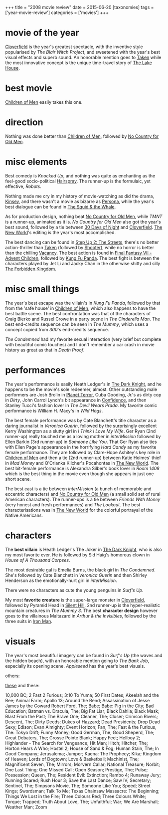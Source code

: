 +++
title = "2008 movie review"
date = 2015-06-20
[taxonomies]
tags = ['year-movie-review']
categories = ['movies']
+++

movie of the year
=================

[Cloverfield] is the year's greatest spectacle, with the inventive
style popularised by *The Blair Witch Project*, and sweetened with the
year's best visual effects and superb sound. An honorable mention goes
to [Taken] while the most innovative concept is the unique time-travel
story of [The Lake House].

best movie
==========

[Children of Men] easily takes this one.

direction
=========

Nothing was done better than [Children of Men], followed by [No Country
for Old Men].

misc elements
=============

Best comedy is *Knocked Up*, and nothing was quite as enchanting as the
feel-good socio-political [Hairspray]. The runner-up is the formulaic,
yet effective, *Robots*.

Nothing made me cry in my history of movie-watching as did the drama,
[Kinsey], and there wasn't a movie as bizarre as [Persona], while the
year's best dialogue can be found in [The Squid & the Whale].

As for production design, nothing beat [No Country for Old Men], while
*TMNT* is a runner-up, animated as it is. *No Country for Old Men* also
got the year's best sound, followed by a tie between [30 Days of Night]
and [Cloverfield]. [The New World]'s editing is the year's most
accomplished.

The best dancing can be found in [Step Up 2: The Streets], there's no
better action-thriller than [Taken] (followed by [Shooter]), while no
horror is better than the chilling [Vacancy]. The best action is found
in [Final Fantasy VII - Advent Children], followed by [Kung Fu Panda].
The best fight is between the characters played by Jet Li and Jacky Chan
in the otherwise shitty and silly [The Forbidden Kingdom].

misc small things
=================

The year's best escape was the villain's in *Kung Fu Panda*, followed
by that from the 'safe house' in [Children of Men], which also happens
to have the best battle scene. The best confrontation was that of the
characters of Craig Bierko and Russel Crowe in a party scene in *The
Cinderella Man*. The best end-credits sequence can be seen in *The
Mummy*, which uses a concept copied from *300*'s end-credits sequence.

*The Condemned* had my favorite sexual interaction (very brief but
complete with beautiful comic touches) and I don't remember a car crash
in movie history as great as that in *Death Proof*.

performances
============

The year's performance is easily Heath Ledger's in [The Dark Knight],
and he happens to be the movie's sole redeemer, almost. Other
outstanding male performers are Josh Brolin in [Planet Terror], Cuba
Gooding, Jr.'s as dirty cop in *Dirty*, John Carrol Lynch's bit
appearance in [Confidence], and then Stanley Tucci's fashion lover in
*The Devil Wears Prada*. My favorite comic performance is William H.
Macy's in *Wild Hogs*.

The best female performance was by Cate Blanchett's title character as
a daring journalist in *Veronica Guerin*, followed by the surprisingly
excellent Kerry Washington as a slutty girl in *I Think I Love My Wife*.
Ger Ryan (2nd runner-up) really touched me as a loving mother in
*interMission* followed by Ellen Barkin (3rd runner-up) in *Someone Like
You*. That Ger Ryan also ties with Ellen Page's appearance in the
horrifying *Hard Candy* as my favorite female performance. They are
followed by Clare-Hope Ashitey's key role in [Children of Men] and then
a tie (2nd runner-up) between Katie Holmes' thief in *Mad Money* and
Q'Orianka Kilcher's Pocahontas in [The New World]. The best bit-female
performance is Alexandra Silber's book lover in *Room 1408* which is
the best thing in the movie even though she appears in just one short
scene.

The best cast is a tie between *interMission* (a bunch of memorable and
eccentric characters) and [No Country for Old Men] (a small solid set of
rural American characters). The runner-ups is a tie between *Friends
With Money* (very honest and fresh performances) and *The Lookout*. The
best characterisations was in [The New World] for the colorful portrayal
of the Native Americans.

characters
==========

The **best villain** is Heath Ledger's The Joker in [The Dark Knight],
who is also my most favorite ever. He is followed by Sid Haig's
homorous clown in *House of A Thousand Corpses*.

The most desirable gal is Emelia Burns, the black girl in *The
Condemned*. She's followed by Cate Blanchett in *Veronica Guerin* and
then Shirley Henderson as the emotionally-hurt girl in *interMission*.

There were no characters as cute the young penguins in *Surf's Up*.

My most **favorite creature** is the super-large monster in
[Cloverfield], followed by Pyramid Head in [Silent Hill]. 2nd runner-up
is the hyper-realistic mountain creatures in *The Mummy 3*. The best
**character design** however goes to the villainous Maltazard in *Arthur
& the Invisibles*, followed by the three suits in [Iron Man].

visuals
=======

The year's most beautiful imagery can be found in *Surf's Up* (the
waves and the hidden beach), with an honorable mention going to *The
Bank Job*, especially its opening scene. *Appleseed* has the year's
best visuals.

others:

[these] and these:

10,000 BC; 2 Fast 2 Furious; 3:10 To Yuma; 50 First Dates; Akeelah and
the Bee; Animal Farm; Apollo 13; Around the Bend; Assassination of Jesse
James by the Coward Robert Ford, The; Babe; Babe: Pig in the City; Bad
Education; Batman vs. Dracula, The; Big Fat Liar; Black Dahlia; Black
Mask; Blast From the Past; The Brave One; Cleaner, The; Closer; Crimson
Rivers; Descent, The; Dirty Deeds; Dukes of Hazzard; Dead Presidents;
Drop Dead Sexy; Edison; Evan Almighty; Event Horizon; Fan, The; Fast &
the Furious, The: Tokyo Drift; Funny Money; Good German, The; Good
Sheperd, The; Great Debaters, The; Grosse Pointe Blank; Happy Feet;
Hellboy 2; Highlander - The Search for Vengeance; Hit Man; Hitch;
Hitcher, The; Horton Hears A Who; Hostel 2; House of Sand & Fog; Human
Stain, The; In Good Company; Jerusalema; Jumper; Kaena: The Prophecy;
Kika; Kingdom of Heaven; Lords of Dogtown; Love & Basketball; Machinist,
The; Magnificent Seven, The; Mirrors; Morvern Callar; National Treasure;
Norbit; One Last Thing; One Missed Call; Open Season; Prestige, The;
Pulse; Possession; Queen, The; Resident Evil: Extinction; Rambo 4;
Runaway Jury; Running Scared; Rush Hour 3; Save the Last Dance; Saw IV;
Secretary; Sentinel, The; Simpsons Movie, The; Someone Like You; Speed;
Street Kings; Swordsman; Talk To Me; Texas Chainsaw Massacre: The
Beginning; Things We Lost in the Fire; Three Colours Red; Three Colours
White; Torque; Trapped; Truth About Love, The; Unfaithful; War; We Are
Marshall; Weather Man; Zoom

  [Cloverfield]: http://tshepang.net/cloverfield-2008
  [Taken]: http://tshepang.net/taken-2008
  [The Lake House]: http://tshepang.net/the-lake-house
  [Children of Men]: http://tshepang.net/children-of-men-2006
  [No Country for Old Men]: http://tshepang.net/no-country-for-old-men-2007
  [Hairspray]: http://tshepang.net/recent-movies-2008-05-19
  [Kinsey]: http://tshepang.net/kinsey-2004
  [Persona]: http://tshepang.net/persona-1966
  [The Squid & the Whale]: http://tshepang.net/recent-movies-2008-11-06
  [30 Days of Night]: http://tshepang.net/recent-movies-2008-02-01
  [The New World]: http://tshepang.net/the-new-world-2005
  [Step Up 2: The Streets]: http://tshepang.net/recent-movies-2008-12-15
  [Shooter]: http://tshepang.net/shooter-2007
  [Vacancy]: http://tshepang.net/recent-movies-2008-06-26
  [Final Fantasy VII - Advent Children]: http://tshepang.net/final-fantasy-vii-advent-children-2005
  [Kung Fu Panda]: http://tshepang.net/kung-fu-panda-2008
  [The Forbidden Kingdom]: http://tshepang.net/recent-movies-2008-10-12
  [The Dark Knight]: http://tshepang.net/the-dark-knight-2008
  [Planet Terror]: http://tshepang.net/planet-terror-2007
  [Confidence]: http://tshepang.net/confidence-2002
  [Silent Hill]: http://tshepang.net/silent-hill-2006
  [Iron Man]: http://tshepang.net/iron-man
  [these]: http://tshepang.net/tags/2008-movie
